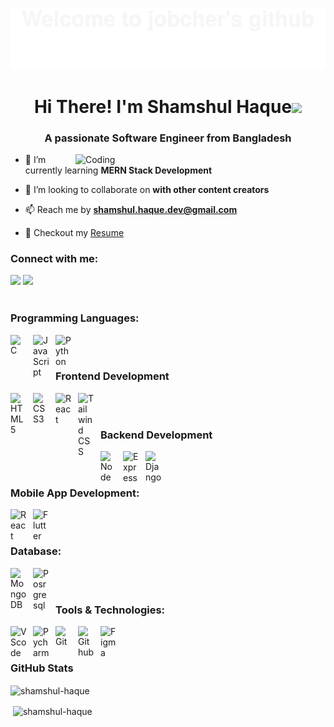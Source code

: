 <p align="center"> <img src="https://github.com/BEPb/BEPb/raw/main/assets/Bottom_up.svg" alt="Banner" /> </p>

<h1 align="center">Hi There! I'm Shamshul Haque<img width="25" src="https://camo.githubusercontent.com/e8e7b06ecf583bc040eb60e44eb5b8e0ecc5421320a92929ce21522dbc34c891/68747470733a2f2f6d656469612e67697068792e636f6d2f6d656469612f6876524a434c467a6361737252346961377a2f67697068792e676966"/></h1>

<h3 align="center">A passionate Software Engineer from Bangladesh</h3>

<img src="https://user-images.githubusercontent.com/55389276/140866485-8fb1c876-9a8f-4d6a-98dc-08c4981eaf70.gif" alt="Coding" align="right" width="400">

- 🌱 I’m currently learning **MERN Stack Development**

- 👯 I’m looking to collaborate on **with other content creators**

- 📫 Reach me by **shamshul.haque.dev@gmail.com**

- 📄  Checkout my [Resume](https://drive.google.com/file/d/1hRjyxqo8kc0oFmJllFh7d7vtfyNujlpk/view?usp=sharing)


### Connect with me:
<!-- <a target="_blank" href="https://linkedin.com/in/shamshul-haque"><img src="https://img.shields.io/badge/website-000000?style=for-the-badge&logo=About.me&logoColor=white"/></a> -->
<a target="_blank" href="https://linkedin.com/in/shamshul-haque"><img src="https://img.shields.io/badge/Linkedin-0077B5?style=for-the-badge&logo=linkedin&logoColor=white"/></a>
<a target="_blank" href="https://facebook.com/motalib.hasan.rana.mashfi"><img src="https://img.shields.io/badge/Facebook-1877F2?style=for-the-badge&logo=facebook&logoColor=white"/></a>
<br/>
<br/>

### Programming Languages:
<img align="left" alt="C" width="26px" src="https://cdn.jsdelivr.net/gh/devicons/devicon/icons/c/c-original.svg" style="padding-right:10px;" />
<img align="left" alt="JavaScript" width="26px" src="https://cdn.jsdelivr.net/gh/devicons/devicon/icons/javascript/javascript-original.svg" style="padding-right:10px;" />
<img align="left" alt="Python" width="26px" src="https://cdn.jsdelivr.net/gh/devicons/devicon/icons/python/python-original.svg" style="padding-right:10px;" />
<br/>
<br/>

### Frontend Development
<img align="left" alt="HTML5" width="26px" src="https://cdn.jsdelivr.net/gh/devicons/devicon/icons/html5/html5-original.svg" style="padding-right:10px;" />
<img align="left" alt="CSS3" width="26px" src="https://cdn.jsdelivr.net/gh/devicons/devicon/icons/css3/css3-original.svg" style="padding-right:10px;" />
<img align="left" alt="React" width="26px" src="https://cdn.jsdelivr.net/gh/devicons/devicon/icons/react/react-original.svg" style="padding-right:10px;" />
<img align="left" alt="Tailwind CSS" width="26px" src="https://cdn.jsdelivr.net/gh/devicons/devicon/icons/tailwindcss/tailwindcss-plain.svg" style="padding-right:10px;" />
<br/>
<br/>

### Backend Development
<img align="left" alt="Node" width="26px" src="https://cdn.jsdelivr.net/gh/devicons/devicon/icons/nodejs/nodejs-original.svg" style="padding-right:10px;" />
<img align="left" alt="Express" width="26px" src="https://cdn.jsdelivr.net/gh/devicons/devicon/icons/express/express-original.svg" style="padding-right:10px;" />
<img align="left" alt="Django" width="26px" src="https://cdn.jsdelivr.net/gh/devicons/devicon/icons/django/django-plain.svg" style="padding-right:10px;" />
<br/>
<br/>

### Mobile App Development:
<img align="left" alt="React" width="26px" src="https://cdn.jsdelivr.net/gh/devicons/devicon/icons/react/react-original.svg" style="padding-right:10px;" />
<img align="left" alt="Flutter" width="26px" src="https://cdn.jsdelivr.net/gh/devicons/devicon/icons/flutter/flutter-original.svg" style="padding-right:10px;" />
<br/>
<br/>

### Database:
<img align="left" alt="MongoDB" width="26px" src="https://cdn.jsdelivr.net/gh/devicons/devicon/icons/mongodb/mongodb-original.svg" style="padding-right:10px;" />
<img align="left" alt="Posrgresql" width="26px" src="https://cdn.jsdelivr.net/gh/devicons/devicon/icons/postgresql/postgresql-original.svg" style="padding-right:10px;" />
<br />
<br/>

### Tools & Technologies:
<img align="left" alt="VScode" width="26px" src="https://cdn.jsdelivr.net/gh/devicons/devicon/icons/vscode/vscode-original.svg" style="padding-right:10px;" />
<img align="left" alt="Pycharm" width="26px" src="https://cdn.jsdelivr.net/gh/devicons/devicon/icons/pycharm/pycharm-original.svg" style="padding-right:10px;" />
<img align="left" alt="Git" width="26px" src="https://cdn.jsdelivr.net/gh/devicons/devicon/icons/git/git-original.svg" style="padding-right:10px;" />
<img align="left" alt="Github" width="26px" src="https://cdn.jsdelivr.net/gh/devicons/devicon/icons/github/github-original.svg" style="padding-right:10px;" />
<img align="left" alt="Figma" width="26px" src="https://cdn.jsdelivr.net/gh/devicons/devicon/icons/figma/figma-original.svg" style="padding-right:10px;" />
<br />
<br />

### GitHub Stats
<p><img align="center" src="https://github-readme-stats.vercel.app/api/top-langs?username=shamshul-haque&show_icons=true&hide_border=false&title_color=ff652f&icon_color=FFE400&bg_color=09131B&text_color=ffffff&border_color=0c1a25" alt="shamshul-haque" /></p>
<p>&nbsp;<img align="center" src="https://github-readme-stats.vercel.app/api?username=shamshul-haque&show_icons=true&hide_border=false&title_color=ff652f&icon_color=FFE400&bg_color=09131B&text_color=ffffff&border_color=0c1a25" alt="shamshul-haque" /></p>
